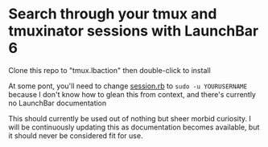 # Search through your tmux and tmuxinator sessions with LaunchBar 6

Clone this repo to "tmux.lbaction" then double-click to install

At some pont, you'll need to change [session.rb](https://github.com/jaspertandy/launchbar-tmux/blob/master/Contents/Scripts/session.rb#L9) to `sudo -u YOURUSERNAME` because I don't know how to glean this from context, and there's currently no LaunchBar documentation

This should currently be used out of nothing but sheer morbid curiosity. I will be continuously updating this as documentation becomes available, but it should never be considered fit for use.
